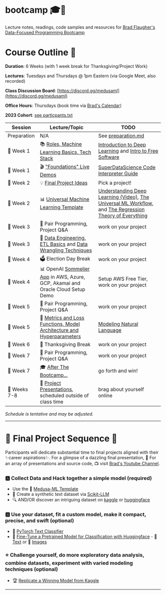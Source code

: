 # bootcamp 🎓🚀

Lecture notes, readings, code samples and resources for [Brad Flaugher's Data-Focused Programming Bootcamp](https://bradflaugher.com/bootcamp.html)

# Course Outline 📝

**Duration**: 6 Weeks (with 1 week break for Thanksgiving/Project Work)

**Lectures**: Tuesdays and Thursdays @ 1pm Eastern (via Google Meet, also recorded)

**Class Discussion Board**: [https://discord.gg/medusaml](https://discord.gg/medusaml)

**Office Hours**: Thursdays (book time via [Brad's Calendar](https://calendar.app.google/AGTTsgwD5LPnwvfJ7))

**2023 Cohort**: [see particpants.txt](./participants.txt)

| Session   | Lecture/Topic | TODO |
|-----------|---------| ---------|
| Preparation | N/A | See [preparation.md](./preparation.md) |
| 📅 Week 1 | 📚 [Roles, Machine Learning Basics, Tech Stack](./30000.md)| [Introduction to Deep Learning](https://www.youtube.com/watch?v=qj5gUDJ5TnU) and [Intro to Free Software](https://www.fsf.org/blogs/rms/20140407-geneva-tedx-talk-free-software-free-society) |
| 📅 Week 1 | 🎬 ["Foundations" Live Demos](./foundations.md) | [SuperDataScience Code Interpreter Guide](https://youtu.be/ac6580tuveo?si=dUlyNu1CzFkhDPek) |
| 📅 Week 2 | 💡 [Final Project Ideas](#final-project-ideas) | Pick a project! |
| 📅 Week 2 | 📊 [Universal Machine Learning Template](https://github.com/Medusa-ML/ML-Template) | [Understanding Deep Learning (Video)](https://www.youtube.com/watch?v=wBgW3ZtlPT8), [The Universal ML Workflow](./the_universal_ml_workflow.pdf), and [The Regression Theory of Everything](./AI_harmony_c3.pdf) |
| 📅 Week 3 | 👥 Pair Programming, Project Q&A | work on your project |
| 📅 Week 3 | 📝 [Data Engineering, ETL Basics](./etl.md) and [Data Wrangling Techniques](./wranglin.md) | work on your project |
| 📅 Week 4 | 🗳️ Election Day Break | work on your project |
| 📅 Week 4 | 📊  OpenAI [Sommelier App](https://github.com/Medusa-ML/Sommelier) in AWS, Azure, GCP, Akamai and Oracle Cloud Setup Demo | Setup AWS Free Tier, work on your project |
| 📅 Week 5 | 👥 Pair Programming, Project Q&A | work on your project |
| 📅 Week 5 | 🧠 [Metrics and Loss Functions, Model Architecture and Hyperparameters](./architecture.md) | [Modeling Natural Language](https://www.youtube.com/watch?v=rqyw06k91pA) |
| 📅 Week 6 | 🦃 Thanksgiving Break | work on your project |
| 📅 Week 7 | 👥 Pair Programming, Project Q&A | work on your project |
| 📅 Week 7 | 🎓 [After The Bootcamp...](./after_bootcamp.md) | go forth and win! |
| 📅 Weeks 7-8 | 🎉 [Project Presentations](https://www.youtube.com/@bradflaugher2452/videos), scheduled outside of class time | brag about yourself online |
 
*Schedule is tentative and may be adjusted.*

---

# 🚀 **Final Project Sequence** 🚀

Participants will dedicate substantial time to final projects aligned with their ✨career aspirations✨. For a glimpse of a dazzling final presentation, 🎥 For an array of presentations and source code, 📺 visit [Brad's Youtube Channel](https://www.youtube.com/@bradflaugher2452/videos).

### 🅰️ **Collect Data and Hack together a simple model (required)**
- Use the 🐍 [Medusa-ML Template](https://github.com/Medusa-ML/ML-Template)
- 📖 Create a synthetic text dataset via [Scikit-LLM](https://github.com/iryna-kondr/scikit-llm)
- 🔍 AND/OR discover an intriguing dataset on [kaggle](https://www.kaggle.com/datasets) or [huggingface](https://huggingface.co/datasets)

### 🅱️ **Use your dataset, fit a custom model, make it compact, precise, and swift (optional)**
- 📜 [PyTorch Text Classifier](https://pytorch.org/tutorials/intermediate/char_rnn_classification_tutorial.html)
- 🔄 [Fine-Tune a Pretrained Model for Classification with Huggingface](https://huggingface.co/docs/transformers/training) - 📝 [Text](https://huggingface.co/docs/transformers/tasks/sequence_classification) or 📸 [Images](https://huggingface.co/docs/transformers/tasks/image_classification)

### ⭐ **Challenge yourself, do more exploratory data analysis, combine datasets, experiment with varied modeling techniques (optional)**
- 🏆 [Replicate a Winning Model from Kaggle](https://www.kaggle.com/code?types=competitions)

---
